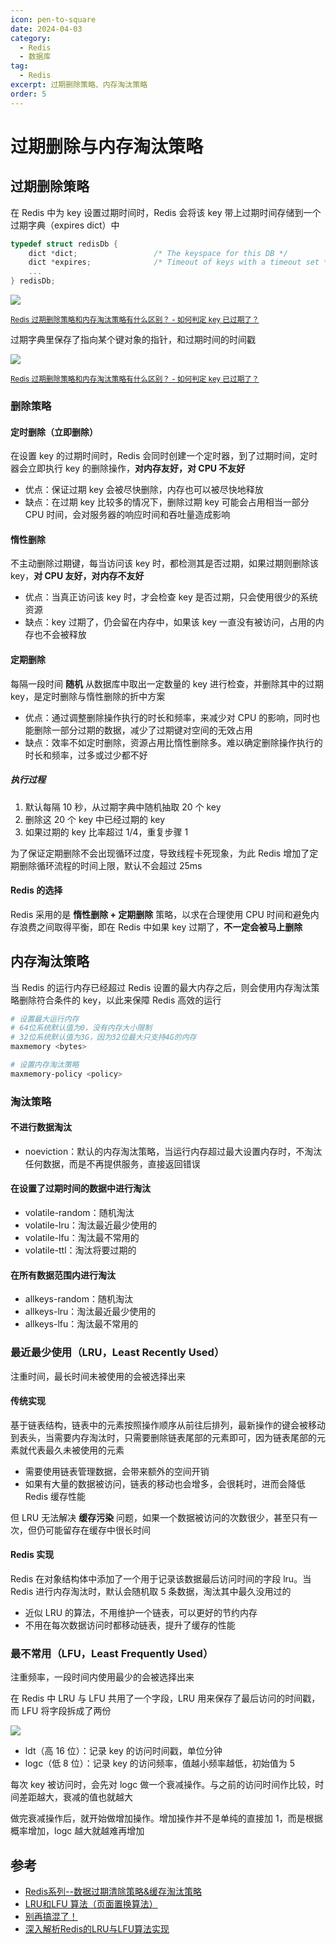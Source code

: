 ```yaml
---
icon: pen-to-square
date: 2024-04-03
category:
  - Redis
  - 数据库
tag:
  - Redis
excerpt: 过期删除策略、内存淘汰策略
order: 5
---
```


# 过期删除与内存淘汰策略

## 过期删除策略

在 Redis 中为 key 设置过期时间时，Redis 会将该 key 带上过期时间存储到一个过期字典（expires dict）中

```c
typedef struct redisDb {
    dict *dict;                 /* The keyspace for this DB */
    dict *expires;              /* Timeout of keys with a timeout set */
    ...
} redisDb;
```

![](./md.assets/expire_dict.png)

<small>[Redis 过期删除策略和内存淘汰策略有什么区别？ - 如何判定 key 已过期了？](https://xiaolincoding.com/redis/module/strategy.html#%E5%A6%82%E4%BD%95%E5%88%A4%E5%AE%9A-key-%E5%B7%B2%E8%BF%87%E6%9C%9F%E4%BA%86)</small>

过期字典里保存了指向某个键对象的指针，和过期时间的时间戳

![](./md.assets/isexpire.png)

<small>[Redis 过期删除策略和内存淘汰策略有什么区别？ - 如何判定 key 已过期了？](https://xiaolincoding.com/redis/module/strategy.html#%E5%A6%82%E4%BD%95%E5%88%A4%E5%AE%9A-key-%E5%B7%B2%E8%BF%87%E6%9C%9F%E4%BA%86)</small>

### 删除策略

#### 定时删除（立即删除）

在设置 key 的过期时间时，Redis 会同时创建一个定时器，到了过期时间，定时器会立即执行 key 的删除操作，**对内存友好，对 CPU 不友好**

- 优点：保证过期 key 会被尽快删除，内存也可以被尽快地释放
- 缺点：在过期 key 比较多的情况下，删除过期 key 可能会占用相当一部分 CPU 时间，会对服务器的响应时间和吞吐量造成影响

#### 惰性删除

不主动删除过期键，每当访问该 key 时，都检测其是否过期，如果过期则删除该 key，**对 CPU 友好，对内存不友好**

- 优点：当真正访问该 key 时，才会检查 key 是否过期，只会使用很少的系统资源
- 缺点：key 过期了，仍会留在内存中，如果该 key 一直没有被访问，占用的内存也不会被释放

#### 定期删除

每隔一段时间 **随机** 从数据库中取出一定数量的 key 进行检查，并删除其中的过期 key，是定时删除与惰性删除的折中方案

- 优点：通过调整删除操作执行的时长和频率，来减少对 CPU 的影响，同时也能删除一部分过期的数据，减少了过期键对空间的无效占用
- 缺点：效率不如定时删除，资源占用比惰性删除多。难以确定删除操作执行的时长和频率，过多或过少都不好

##### 执行过程

1. 默认每隔 10 秒，从过期字典中随机抽取 20 个 key
2. 删除这 20 个 key 中已经过期的 key
3. 如果过期的 key 比率超过 1/4，重复步骤 1

为了保证定期删除不会出现循环过度，导致线程卡死现象，为此 Redis 增加了定期删除循环流程的时间上限，默认不会超过 25ms

#### Redis 的选择

Redis 采用的是 **惰性删除 + 定期删除** 策略，以求在合理使用 CPU 时间和避免内存浪费之间取得平衡，即在 Redis 中如果 key 过期了，**不一定会被马上删除**

## 内存淘汰策略

当 Redis 的运行内存已经超过 Redis 设置的最大内存之后，则会使用内存淘汰策略删除符合条件的 key，以此来保障 Redis 高效的运行

```bash
# 设置最大运行内存
# 64位系统默认值为0，没有内存大小限制
# 32位系统默认值为3G，因为32位最大只支持4G的内存
maxmemory <bytes>

# 设置内存淘汰策略
maxmemory-policy <policy>
```

### 淘汰策略

#### 不进行数据淘汰

- noeviction：默认的内存淘汰策略，当运行内存超过最大设置内存时，不淘汰任何数据，而是不再提供服务，直接返回错误

#### 在设置了过期时间的数据中进行淘汰

- volatile-random：随机淘汰
- volatile-lru：淘汰最近最少使用的
- volatile-lfu：淘汰最不常用的
- volatile-ttl：淘汰将要过期的

#### 在所有数据范围内进行淘汰

- allkeys-random：随机淘汰
- allkeys-lru：淘汰最近最少使用的
- allkeys-lfu：淘汰最不常用的

### 最近最少使用（LRU，Least Recently Used）

注重时间，最长时间未被使用的会被选择出来

#### 传统实现

基于链表结构，链表中的元素按照操作顺序从前往后排列，最新操作的键会被移动到表头，当需要内存淘汰时，只需要删除链表尾部的元素即可，因为链表尾部的元素就代表最久未被使用的元素

- 需要使用链表管理数据，会带来额外的空间开销
- 如果有大量的数据被访问，链表的移动也会增多，会很耗时，进而会降低 Redis 缓存性能

但 LRU 无法解决 **缓存污染** 问题，如果一个数据被访问的次数很少，甚至只有一次，但仍可能留存在缓存中很长时间

#### Redis 实现

Redis 在对象结构体中添加了一个用于记录该数据最后访问时间的字段 lru。当 Redis 进行内存淘汰时，默认会随机取 5 条数据，淘汰其中最久没用过的

- 近似 LRU 的算法，不用维护一个链表，可以更好的节约内存
- 不用在每次数据访问时都移动链表，提升了缓存的性能

### 最不常用（LFU，Least Frequently Used）

注重频率，一段时间内使用最少的会被选择出来

在 Redis 中 LRU 与 LFU 共用了一个字段，LRU 用来保存了最后访问的时间戳，而 LFU 将字段拆成了两份

![](./md.assets/lfu.png)

- ldt（高 16 位）：记录 key 的访问时间戳，单位分钟
- logc（低 8 位）：记录 key 的访问频率，值越小频率越低，初始值为 5

每次 key 被访问时，会先对 logc 做一个衰减操作。与之前的访问时间作比较，时间差距越大，衰减的值也就越大

做完衰减操作后，就开始做增加操作。增加操作并不是单纯的直接加 1，而是根据概率增加，logc 越大就越难再增加

## 参考

- [Redis系列--数据过期清除策略&缓存淘汰策略](https://blog.csdn.net/weixin_42972832/article/details/131410757)
- [LRU和LFU 算法（页面置换算法）](https://blog.csdn.net/weixin_43240734/article/details/123159387)
- [别再搞混了！](https://mp.weixin.qq.com/s?__biz=MzUxODAzNDg4NQ==&mid=2247515536&idx=1&sn=2a9b1d82338516976105ae9342c011a6&chksm=f98df93acefa702cda29c86d77d6116adf812c4e15978dc916447e0f68e42a002520787f66a8&scene=178&cur_album_id=1790401816640225283#rd)
- [深入解析Redis的LRU与LFU算法实现](https://www.cnblogs.com/vivotech/p/17531827.html)
